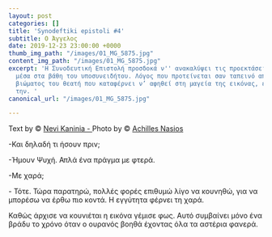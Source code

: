 ```yaml
---
layout: post
categories: []
title: 'Synodeftiki epistoli #4'
subtitle: Ο Άγγελος
date: 2019-12-23 23:00:00 +0000
thumb_img_path: "/images/01_MG_5875.jpg"
content_img_path: "/images/01_MG_5875.jpg"
excerpt: 'Η Συνοδευτική Επιστολή προσδοκά ν'' ανακαλύψει τις προεκτάσεις της εικόνας
  μέσα στα βάθη του υποσυνειδήτου. Λόγος που προτείνεται σαν ταπεινό απαύγασμα του
  βιώματος του θεατή που καταφέρνει ν’ αφηθεί στη μαγεία της εικόνας, επαναδημιουργώντας
  την. '
canonical_url: "/images/01_MG_5875.jpg"

---
```

Text by © <a href="https://www.facebook.com/nevi.kaninia" target="blank">Nevi Kaninia - </a>Photo by © <a href="https://anikon.org/" target="blank">Achilles Nasios</a>

\-Και δηλαδή τι ήσουν πριν;

\-Ήμουν Ψυχή. Απλά ένα πράγμα με φτερά.

\-Με χαρά;

\- Τότε. Τώρα παρατηρώ, πολλές φορές επιθυμώ λίγο να κουνηθώ, για να μπορέσω να έρθω πιο κοντά. Η εγγύτητα φέρνει τη χαρά.

Καθώς άρχισε να κουνιέται η εικόνα γέμισε φως. Αυτό συμβαίνει μόνο ένα βράδυ το χρόνο όταν ο ουρανός βοηθά έχοντας όλα τα αστέρια φανερά.